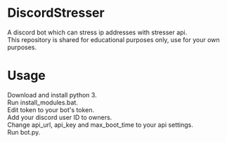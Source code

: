# DiscordStresser
A discord bot which can stress ip addresses with stresser api. <br>
This repository is shared for educational purposes only, use for your own purposes.

# Usage
Download and install python 3. <br>
Run install_modules.bat. <br>
Edit token to your bot's token. <br>
Add your discord user ID to owners. <br>
Change api_url, api_key and max_boot_time to your api settings. <br>
Run bot.py. <br>
